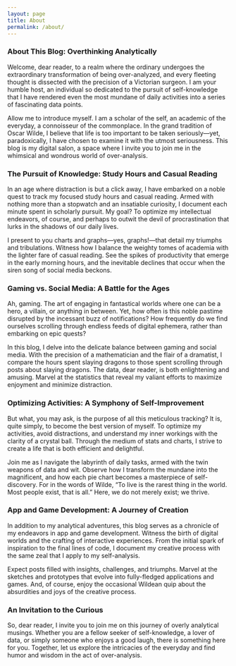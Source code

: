 ```yaml
---
layout: page
title: About
permalink: /about/
---
```


### About This Blog: Overthinking Analytically

Welcome, dear reader, to a realm where the ordinary undergoes the extraordinary transformation of being over-analyzed, and every fleeting thought is dissected with the precision of a Victorian surgeon. I am your humble host, an individual so dedicated to the pursuit of self-knowledge that I have rendered even the most mundane of daily activities into a series of fascinating data points.

Allow me to introduce myself. I am a scholar of the self, an academic of the everyday, a connoisseur of the commonplace. In the grand tradition of Oscar Wilde, I believe that life is too important to be taken seriously—yet, paradoxically, I have chosen to examine it with the utmost seriousness. This blog is my digital salon, a space where I invite you to join me in the whimsical and wondrous world of over-analysis.

### The Pursuit of Knowledge: Study Hours and Casual Reading

In an age where distraction is but a click away, I have embarked on a noble quest to track my focused study hours and casual reading. Armed with nothing more than a stopwatch and an insatiable curiosity, I document each minute spent in scholarly pursuit. My goal? To optimize my intellectual endeavors, of course, and perhaps to outwit the devil of procrastination that lurks in the shadows of our daily lives.

I present to you charts and graphs—yes, graphs!—that detail my triumphs and tribulations. Witness how I balance the weighty tomes of academia with the lighter fare of casual reading. See the spikes of productivity that emerge in the early morning hours, and the inevitable declines that occur when the siren song of social media beckons.

### Gaming vs. Social Media: A Battle for the Ages

Ah, gaming. The art of engaging in fantastical worlds where one can be a hero, a villain, or anything in between. Yet, how often is this noble pastime disrupted by the incessant buzz of notifications? How frequently do we find ourselves scrolling through endless feeds of digital ephemera, rather than embarking on epic quests?

In this blog, I delve into the delicate balance between gaming and social media. With the precision of a mathematician and the flair of a dramatist, I compare the hours spent slaying dragons to those spent scrolling through posts about slaying dragons. The data, dear reader, is both enlightening and amusing. Marvel at the statistics that reveal my valiant efforts to maximize enjoyment and minimize distraction.

### Optimizing Activities: A Symphony of Self-Improvement

But what, you may ask, is the purpose of all this meticulous tracking? It is, quite simply, to become the best version of myself. To optimize my activities, avoid distractions, and understand my inner workings with the clarity of a crystal ball. Through the medium of stats and charts, I strive to create a life that is both efficient and delightful.

Join me as I navigate the labyrinth of daily tasks, armed with the twin weapons of data and wit. Observe how I transform the mundane into the magnificent, and how each pie chart becomes a masterpiece of self-discovery. For in the words of Wilde, “To live is the rarest thing in the world. Most people exist, that is all.” Here, we do not merely exist; we thrive.

### App and Game Development: A Journey of Creation

In addition to my analytical adventures, this blog serves as a chronicle of my endeavors in app and game development. Witness the birth of digital worlds and the crafting of interactive experiences. From the initial spark of inspiration to the final lines of code, I document my creative process with the same zeal that I apply to my self-analysis.

Expect posts filled with insights, challenges, and triumphs. Marvel at the sketches and prototypes that evolve into fully-fledged applications and games. And, of course, enjoy the occasional Wildean quip about the absurdities and joys of the creative process.

### An Invitation to the Curious

So, dear reader, I invite you to join me on this journey of overly analytical musings. Whether you are a fellow seeker of self-knowledge, a lover of data, or simply someone who enjoys a good laugh, there is something here for you. Together, let us explore the intricacies of the everyday and find humor and wisdom in the act of over-analysis.

